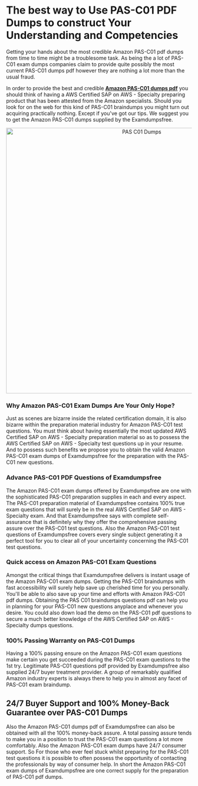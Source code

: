 <h1>The best way to Use PAS-C01 PDF Dumps to construct Your Understanding and Competencies</h1>
<p>Getting your hands about the most credible Amazon PAS-C01 pdf dumps from time to time might be a troublesome task. As being the a lot of PAS-C01 exam dumps companies claim to provide quite possibly the most current PAS-C01 dumps pdf however they are nothing a lot more than the usual fraud.</p>
<p>In order to provide the best and credible <strong><a href="https://examdumpsfree.com/PAS-C01-exam-dumps">Amazon PAS-C01 dumps pdf</a></strong> you should think of having a AWS Certified SAP on AWS - Specialty preparing product that has been attested from the Amazon specialists. Should you look for on the web for this kind of PAS-C01 braindumps you might turn out acquiring practically nothing. Except if you've got our tips. We suggest you to get the Amazon PAS-C01 dumps supplied by the Examdumpsfree.</p>
<p style="text-align: center;"><img src="https://i.ibb.co/yV3fvNg/Exam-Dumps-Free.png" alt="PAS C01 Dumps" width="720" /></p>
<h3>Why Amazon PAS-C01 Exam Dumps Are Your Only Hope?</h3>
<p>Just as scenes are bizarre inside the related certification domain, it is also bizarre within the preparation material industry for Amazon PAS-C01 test questions. You must think about having essentially the most updated AWS Certified SAP on AWS - Specialty preparation material so as to possess the AWS Certified SAP on AWS - Specialty test questions up in your resume. And to possess such benefits we propose you to obtain the valid Amazon PAS-C01 exam dumps of Examdumpsfree for the preparation with the PAS-C01 new questions.</p>
<h3><strong>Advance PAS-C01 PDF Questions of Examdumpsfree</strong></h3>
<p>The Amazon PAS-C01 exam dumps offered by Examdumpsfree are one with the sophisticated PAS-C01 preparation supplies in each and every aspect. The PAS-C01 preparation material of Examdumpsfree contains 100% true exam questions that will surely be in the real AWS Certified SAP on AWS - Specialty exam. And that Examdumpsfree says with complete self-assurance that is definitely why they offer the comprehensive passing assure over the PAS-C01 test questions. Also the Amazon PAS-C01 test questions of Examdumpsfree covers every single subject generating it a perfect tool for you to clear all of your uncertainty concerning the PAS-C01 test questions.</p>
<h3><strong>Quick access on Amazon PAS-C01 Exam Questions</strong></h3>
<p>Amongst the critical things that Examdumpsfree delivers is instant usage of the Amazon PAS-C01 exam dumps. Getting the PAS-C01 braindumps with fast accessibility will surely help save up cherished time for you personally. You'll be able to also save up your time and efforts with Amazon PAS-C01 pdf dumps. Obtaining the PAS C01 braindumps questions pdf can help you in planning for your PAS-C01 new questions anyplace and whenever you desire. You could also down load the demo on the PAS-C01 pdf questions to secure a much better knowledge of the AWS Certified SAP on AWS - Specialty dumps questions.</p>
<h3><strong>100% Passing Warranty on PAS-C01 Dumps</strong></h3>
<p>Having a 100% passing ensure on the Amazon PAS-C01 exam questions make certain you get succeeded during the PAS-C01 exam questions to the 1st try. Legitimate PAS-C01 questions pdf provided by Examdumpsfree also supplied 24/7 buyer treatment provider. A group of remarkably qualified Amazon industry experts is always there to help you in almost any facet of PAS-C01 exam braindump.</p>
<h2><strong>24/7 Buyer Support and 100% Money-Back Guarantee over PAS-C01 Dumps</strong></h2>
<p>Also the Amazon PAS-C01 dumps pdf of Examdumpsfree can also be obtained with all the 100% money-back assure. A total passing assure tends to make you in a position to trust the PAS-C01 exam questions a lot more comfortably. Also the Amazon PAS-C01 exam dumps have 24/7 consumer support. So For those who ever feel stuck whilst preparing for the PAS-C01 test questions it is possible to often possess the opportunity of contacting the professionals by way of consumer help. In short the Amazon PAS-C01 exam dumps of Examdumpsfree are one correct supply for the preparation of PAS-C01 pdf dumps.</p>
<h3>&nbsp;</h3>
<h3>&nbsp;</h3>
